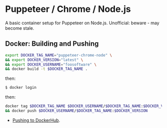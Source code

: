 # Puppeteer / Chrome / Node.js

A basic container setup for Puppeteer on Node.js. Unofficial: beware - may become stale.

## Docker: Building and Pushing

```bash
export DOCKER_TAG_NAME="puppeteer-chrome-node" \
&& export DOCKER_VERSION="latest" \
&& export DOCKER_USERNAME="foosoftware" \
&& docker build -t $DOCKER_TAG_NAME .
```
then:
```bash
$ docker login
```

then:
```bash
docker tag $DOCKER_TAG_NAME $DOCKER_USERNAME/$DOCKER_TAG_NAME:$DOCKER_VERSION \
&& docker push $DOCKER_USERNAME/$DOCKER_TAG_NAME:$DOCKER_VERSION
```

- [Pushing to DockerHub](https://docs.docker.com/docker-cloud/builds/push-images/).
